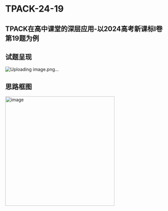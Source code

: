 # TPACK-24-19
## TPACK在高中课堂的深层应用-以2024高考新课标I卷第19题为例
## 试题呈现
![Uploading image.png…]()


## 思路框图
<img width="346" alt="image" src="https://github.com/user-attachments/assets/ba0de40a-7ca2-4ce3-86e2-bcc8eadfc0bc">


